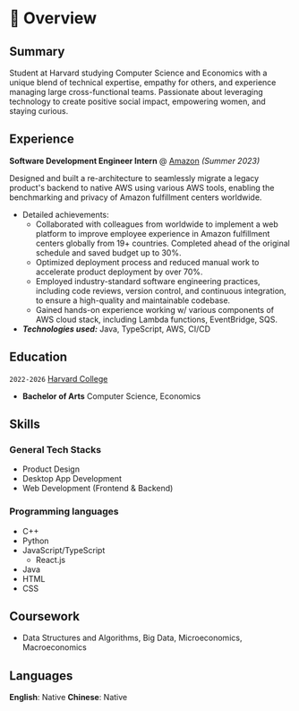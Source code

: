 # 📖 Overview

## Summary

Student at Harvard studying Computer Science and Economics with a unique blend of technical expertise, empathy for others, and experience managing large cross-functional teams. Passionate about leveraging technology to create positive social impact, empowering women, and staying curious.


## Experience

**Software Development Engineer Intern** @ [Amazon](https://www.amazon.com/) _(Summer 2023)_

Designed and built a re-architecture to seamlessly migrate a legacy product's backend to native AWS using various AWS tools, enabling the benchmarking and privacy of Amazon fulfillment centers worldwide.
- Detailed achievements:
  - Collaborated with colleagues from worldwide to implement a web platform to improve employee experience in Amazon fulfillment centers globally from 19+ countries. Completed ahead of the original schedule and saved budget up to 30%.
  - Optimized deployment process and reduced manual work to accelerate product deployment by over 70%.
  - Employed industry-standard software engineering practices, including code reviews, version control, and continuous integration, to ensure a high-quality and maintainable codebase.
  - Gained hands-on experience working w/ various components of AWS cloud stack, including Lambda functions, EventBridge, SQS.
- _**Technologies used:**_ Java, TypeScript, AWS, CI/CD

## Education

`2022-2026` [Harvard College](https://college.harvard.edu/)
- **Bachelor of Arts** Computer Science, Economics

## Skills

### General Tech Stacks
- Product Design
- Desktop App Development
- Web Development (Frontend & Backend)

### Programming languages
- C++
- Python
- JavaScript/TypeScript
  - React.js
- Java
- HTML
- CSS

## Coursework
- Data Structures and Algorithms, Big Data, Microeconomics, Macroeconomics

## Languages
**English**: Native
**Chinese**: Native
